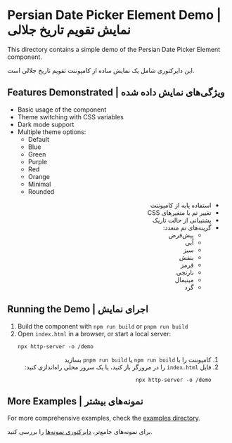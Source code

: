 # Persian Date Picker Element Demo | نمایش تقویم تاریخ جلالی

This directory contains a simple demo of the Persian Date Picker Element component.

این دایرکتوری شامل یک نمایش ساده از کامپوننت تقویم تاریخ جلالی است.

## Features Demonstrated | ویژگی‌های نمایش داده شده

- Basic usage of the component
- Theme switching with CSS variables
- Dark mode support
- Multiple theme options:
  - Default
  - Blue
  - Green
  - Purple
  - Red
  - Orange
  - Minimal
  - Rounded

<div dir="rtl">

- استفاده پایه از کامپوننت
- تغییر تم با متغیرهای CSS
- پشتیبانی از حالت تاریک
- گزینه‌های تم متعدد:
  - پیش‌فرض
  - آبی
  - سبز
  - بنفش
  - قرمز
  - نارنجی
  - مینیمال
  - گرد

</div>

## Running the Demo | اجرای نمایش

1. Build the component with `npm run build` or `pnpm run build`
2. Open `index.html` in a browser, or start a local server:
   ```
   npx http-server -o /demo
   ```

<div dir="rtl">

1. کامپوننت را با `npm run build` یا `pnpm run build` بسازید
2. فایل `index.html` را در مرورگر باز کنید، یا یک سرور محلی راه‌اندازی کنید:
   ```
   npx http-server -o /demo
   ```

</div>

## More Examples | نمونه‌های بیشتر

For more comprehensive examples, check the [examples directory](../examples/).

برای نمونه‌های جامع‌تر، [دایرکتوری نمونه‌ها](../examples/) را بررسی کنید. 